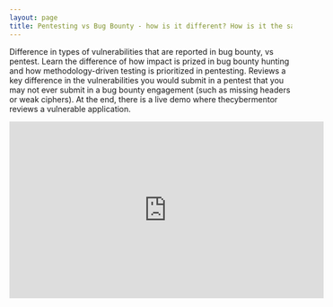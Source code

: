 ```yaml
---
layout: page
title: Pentesting vs Bug Bounty - how is it different? How is it the same?
---
```


Difference in types of vulnerabilities that are reported in bug bounty, vs pentest. Learn the difference of how impact is prized in bug bounty hunting and how methodology-driven testing is prioritized in pentesting. Reviews a key difference in the vulnerabilities you would submit in a pentest that you may not ever submit in a bug bounty engagement (such as missing headers or weak ciphers). At the end, there is a live demo where thecybermentor reviews a vulnerable application.

<div class="container">
	<iframe width="560" height="315" src="https://www.youtube-nocookie.com/embed/AO_NoVxt2ss" frameborder="0" allow="accelerometer; autoplay; encrypted-media; gyroscope; picture-in-picture" allowfullscreen></iframe>
</div>
